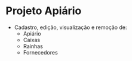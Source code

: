 # Projeto Apiário

- Cadastro, edição, visualização e remoção de:
    - Apiário
    - Caixas
    - Rainhas
    - Fornecedores